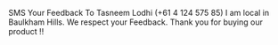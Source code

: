 SMS Your Feedback To
Tasneem Lodhi (+61 4 124 575 85)
I am local in Baulkham Hills.
We respect your Feedback.
Thank you for buying our product !!
